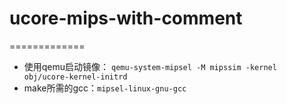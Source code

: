 # ucore-mips-with-comment
=============

- 使用qemu启动镜像： `qemu-system-mipsel -M mipssim -kernel obj/ucore-kernel-initrd`
- make所需的gcc：`mipsel-linux-gnu-gcc`
